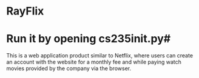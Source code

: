 # RayFlix
# Run it by opening cs235init.py#
This is a web application product similar to Netflix, where users can create an account with the website for a monthly fee and while paying watch movies provided by the company via the browser.
